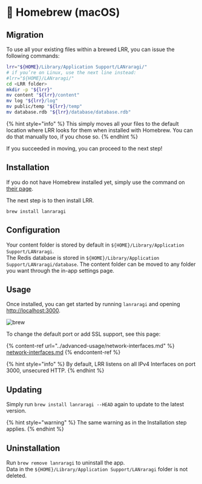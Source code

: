 # 🍎 Homebrew (macOS)

## Migration

To use all your existing files within a brewed LRR, you can issue the following commands:

```bash
lrr="${HOME}/Library/Application Support/LANraragi/"
# if you’re on Linux, use the next line instead:
#lrr="${HOME}/LANraragi/"
cd <LRR folder>
mkdir -p "${lrr}"
mv content "${lrr}/content"
mv log "${lrr}/log"
mv public/temp "${lrr}/temp"
mv database.rdb "${lrr}/database/database.rdb"
```

{% hint style="info" %}
This simply moves all your files to the default location where LRR looks for them when installed with Homebrew. You can do that manually too, if you chose so.
{% endhint %}

If you succeeded in moving, you can proceed to the next step!

## Installation

If you do not have Homebrew installed yet, simply use the command on [their page](https://brew.sh).

The next step is to then install LRR.

```
brew install lanraragi
```

## Configuration

Your content folder is stored by default in `${HOME}/Library/Application Support/LANraragi`.  
The Redis database is stored in `${HOME}/Library/Application Support/LANraragi/database`. The content folder can be moved to any folder you want through the in-app settings page.

## Usage

Once installed, you can get started by running `lanraragi` and opening [http://localhost:3000](http://localhost:3000).

![brew](<../.screenshots/brew.jpg>)

To change the default port or add SSL support, see this page:

{% content-ref url="../advanced-usage/network-interfaces.md" %}
[network-interfaces.md](../advanced-usage/network-interfaces.md)
{% endcontent-ref %}

{% hint style="info" %}
By default, LRR listens on all IPv4 Interfaces on port 3000, unsecured HTTP.
{% endhint %}

## Updating

Simply run `brew install lanraragi --HEAD` again to update to the latest version.

{% hint style="warning" %}
The same warning as in the Installation step applies.
{% endhint %}

## Uninstallation

Run `brew remove lanraragi` to uninstall the app.  
Data in the `${HOME}/Library/Application Support/LANraragi` folder is not deleted.
